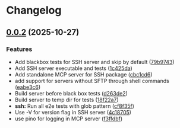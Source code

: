 # Changelog

## [0.0.2](https://github.com/loderunner/claude-remote/compare/ssh-v0.0.1...ssh-v0.0.2) (2025-10-27)


### Features

* Add blackbox tests for SSH server and skip by default ([79b9743](https://github.com/loderunner/claude-remote/commit/79b9743ec6b89a4a7b6180c318c3fad6107662ce))
* Add SSH server executable and tests ([1c425da](https://github.com/loderunner/claude-remote/commit/1c425da64e7db7db1be71cf7c9f56c0fc8dfd2a5))
* Add standalone MCP server for SSH package ([cbc1cd6](https://github.com/loderunner/claude-remote/commit/cbc1cd6ac41ad20783f2580278de723005309a2b))
* add support for servers without SFTP through shell commands ([eabe3c6](https://github.com/loderunner/claude-remote/commit/eabe3c6da974fca6762773e5865b7dbf754840af))
* Build server before black box tests ([d263de2](https://github.com/loderunner/claude-remote/commit/d263de25d3c2eb3b942f5575e895e24cd9454e08))
* Build server to temp dir for tests ([18f22a7](https://github.com/loderunner/claude-remote/commit/18f22a761fa816642819d4b2ffbe8ee86b6b7a9d))
* **ssh:** Run all e2e tests with glob pattern ([cf8f35f](https://github.com/loderunner/claude-remote/commit/cf8f35ff2df7445c7fdc93ef8aaaa18d85708a0e))
* Use -V for version flag in SSH server ([4c18705](https://github.com/loderunner/claude-remote/commit/4c187055d0047616eea8426d7b3cb521a318d9f3))
* use pino for logging in MCP server ([f3ffdbf](https://github.com/loderunner/claude-remote/commit/f3ffdbf77865629418c45ff858266ead3b63e307))
